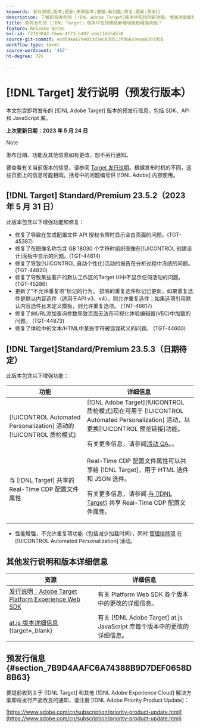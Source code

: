 ```yaml
---
keywords: 发行说明;版本;更新;未来版本;增强;新功能;修复;更新;预发行
description: 了解即将发布的 [!DNL Adobe Target]版本中包括的新功能、增强功能和修复，包括 SDK、API 和 JavaScript 库。
title: 即将发布的 [!DNL Target] 版本中包括哪些新增功能和增强功能？
feature: Release Notes
exl-id: f2783042-f6ee-4f73-b487-ede11d55d530
source-git-commit: ecdb94a679e033d3ec030513fd66c9eea039195b
workflow-type: tm+mt
source-wordcount: '457'
ht-degree: 72%

---
```


# [!DNL Target] 发行说明（预发行版本）

本文包含即将发布的 [!DNL Adobe Target] 版本的预发行信息，包括 SDK、API 和 JavaScript 库。

**上次更新日期：2023 年 5 月 24 日**

>[!NOTE]
>
>发布日期、功能及其他信息如有更改，恕不另行通知。
>
>要查看有关当前版本的信息，请参阅 [Target 发行说明](release-notes.md)。根据发布时机的不同，这些页面上的信息可能相同。括号中的问题编号供 [!DNL Adobe] 内部使用。

## [!DNL Target] Standard/Premium 23.5.2（2023 年 5 月 31 日）

此版本包含以下增强功能和修复：

* 修复了导致在生成配置文件 API 授权令牌时显示空白页面的问题。(TGT-45387)
* 修复了在图像名称包含 GB 18030 个字符时组织图像在[!UICONTROL 创建设计]面板中显示的问题。(TGT-44614)
* 修复了导致[!UICONTROL 自动个性化]活动的报告在分析过程中冻结的问题。(TGT-44820)
* 修复了导致某些客户的默认工作区的Target UI中不显示任何活动的问题。 (TGT-45286)
* 更新了“不允许重复项”标记的行为。 排除的重复选件标记已更新，如果重复选件是默认内容选件（适用于API v3、v4），则允许重复选件；如果选项引用默认内容选件且未定义模板，则允许重复选项。 (TNT-46617)
* 修复了向URL添加查询参数导致页面无法在可视化体验编辑器(VEC)中加载的问题。 (TGT-44873)
* 修复了体验中的文本/HTML中某些字符被错误转义的问题。 (TGT-44600)

## [!DNL Target]Standard/Premium 23.5.3（日期待定）

此版本包含以下增强功能：

| 功能 | 详细信息 |
|--- |--- |
| [!UICONTROL Automated Personalization] 活动的[!UICONTROL 质检模式] | [!DNL Adobe Target][!UICONTROL 质检模式]现在可用于 [!UICONTROL Automated Personalization] 活动，以更换[!UICONTROL 预览链接]功能。<P>有关更多信息，请参阅[活动 QA](/help/main/c-activities/c-activity-qa/activity-qa.md)。。 |
| 与 [!DNL Target] 共享的 Real-Time CDP 配置文件属性 | Real-Time CDP 配置文件属性可以共享给 [!DNL Target]，用于 HTML 选件和 JSON 选件。<P>有关更多信息，请参阅 [与  [!DNL Target]](/help/main/c-integrating-target-with-mac/integrating-with-rtcdp.md#rtcdp-profile-attributes) 共享 Real-Time CDP 配置文件属性。 |

* 性能增强，不允许重复项功能（包括减少加载时间），同时 [管理排除项](/help/main/c-activities/t-automated-personalization/managing-exclusions.md#concept_4EF78013F80E48EFA024AE0274C9F037) 在 [!UICONTROL Automated Personalization] 活动。

## 其他发行说明和版本详细信息

| 资源 | 详细信息 |
|--- |--- |
| [发行说明：Adobe Target Platform Experience Web SDK](https://experienceleague.adobe.com/docs/experience-platform/edge/release-notes.html?lang=zh-Hans) | 有关 Platform Web SDK 各个版本中的更改的详细信息。 |
| [at.js 版本详细信息](https://experienceleague.corp.adobe.com/docs/target-dev/developer/client-side/at-js-implementation/target-atjs-versions.html){target=_blank} | 有关 [!DNL Adobe Target] at.js JavaScript 库每个版本中的更改的详细信息。 |

## 预发行信息 {#section_7B9D4AAFC6A74388B9D7DEF0658D8B63}

要提前收到关于 [!DNL Target] 和其他 [!DNL Adobe Experience Cloud] 解决方案即将发行产品改良的通知，请注册 [!DNL Adobe Priority Product Update]：

[https://www.adobe.com/cn/subscription/priority-product-update.html](https://www.adobe.com/cn/subscription/priority-product-update.html)
